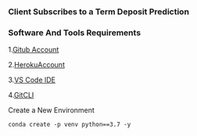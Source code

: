 ### Client Subscribes to a Term Deposit Prediction

### Software And Tools Requirements

1.[Gitub Account](https://github.com)

2.[HerokuAccount](https://heroku.com)

3.[VS Code IDE](https://code.visualstudio.com/)

4.[GitCLI](https://git-scm.com/book/en/v2/Getting-Started-The-Command-line)

Create a New Environment

```
conda create -p venv python==3.7 -y

```

